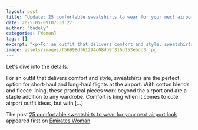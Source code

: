 ```yaml
---
layout: post
title: "Update: 25 comfortable sweatshirts to wear for your next airport look"
date: 2025-05-09T07:30:27
author: "badely"
categories: [Women]
tags: []
excerpt: "<p>For an outfit that delivers comfort and style, sweatshirts are the perfect option for short-haul and long-haul flights at the airport. With cotton "
image: assets/images/f56998df61294c08db9f316d253ebdc3.jpg
---
```


Let's dive into the details: <p>For an outfit that delivers comfort and style, sweatshirts are the perfect option for short-haul and long-haul flights at the airport. With cotton blends and fleece lining, these practical pieces work beyond the airport and are a staple addition to any wardrobe. Comfort is king when it comes to cute airport outfit ideas, but with [&#8230;]</p>
<p>The post <a href="https://emirateswoman.com/25-comfortable-sweatshirts-to-wear-for-your-next-airport-look/" rel="nofollow">25 comfortable sweatshirts to wear for your next airport look</a> appeared first on <a href="https://emirateswoman.com" rel="nofollow">Emirates Woman</a>.</p>


